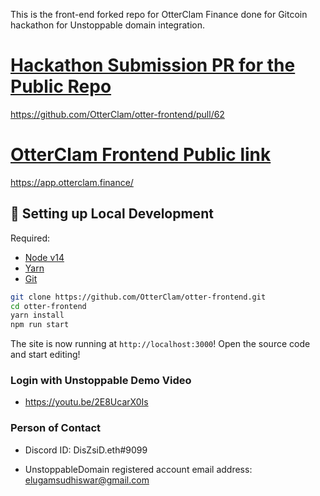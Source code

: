 

This is the front-end forked repo for OtterClam Finance done for Gitcoin hackathon for Unstoppable domain integration.

# [Hackathon Submission PR for the Public Repo](https://github.com/OtterClam/otter-frontend/pull/62)
https://github.com/OtterClam/otter-frontend/pull/62

# [OtterClam Frontend Public link](https://app.otterclam.finance/)
https://app.otterclam.finance/

## 🔧 Setting up Local Development

Required:

- [Node v14](https://nodejs.org/download/release/latest-v14.x/)
- [Yarn](https://classic.yarnpkg.com/en/docs/install/)
- [Git](https://git-scm.com/downloads)

```bash
git clone https://github.com/OtterClam/otter-frontend.git
cd otter-frontend
yarn install
npm run start
```

The site is now running at `http://localhost:3000`!
Open the source code and start editing!


### Login with Unstoppable Demo Video

- https://youtu.be/2E8UcarX0Is

### Person of Contact

- Discord ID: DisZsiD.eth#9099

- UnstoppableDomain registered account email address: elugamsudhiswar@gmail.com


